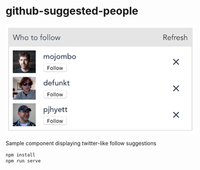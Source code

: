 # github-suggested-people

![preview](resources/preview.png)

Sample component displaying twitter-like follow suggestions

```
npm install
npm run serve
```
